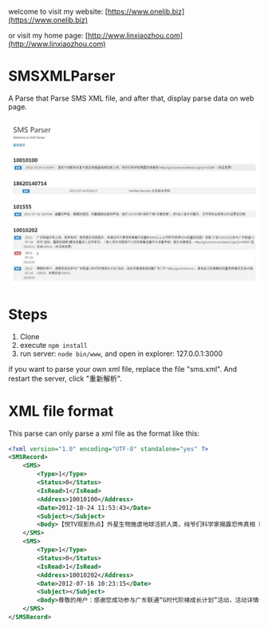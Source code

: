 
welcome to visit my website: [https://www.onelib.biz](https://www.onelib.biz)

or visit my home page: [http://www.linxiaozhou.com](http://www.linxiaozhou.com)


# SMSXMLParser
A Parse that Parse SMS XML file, and after that, display parse data on web page.

![alt](https://github.com/KKDestiny/SMSXMLParser/blob/master/public/images/demo.jpg?raw=true)


# Steps

1. Clone
2. execute `npm install`
3. run server: `node bin/www`, and open in explorer: 127.0.0.1:3000

if you want to parse your own xml file, replace the file "sms.xml". And restart the server, click "重新解析".


# XML file format

This parse can only parse a xml file as the format like this:

```xml
<?xml version="1.0" encoding="UTF-8" standalone="yes" ?>
<SMSRecord>
    <SMS>
        <Type>1</Type>
        <Status>0</Status>
        <IsRead>1</IsRead>
        <Address>10010100</Address>
        <Date>2012-10-24 11:53:43</Date>
        <Subject></Subject>
        <Body>【悦TV观影热点】外星生物施虐地球活抓人类，纯爷们科学家揭露恐怖真相 http://g.iuni.com.cn/classic/r.jsp?p=23285 （免信息费）</Body>
    </SMS>
    <SMS>
        <Type>1</Type>
        <Status>0</Status>
        <IsRead>1</IsRead>
        <Address>10010202</Address>
        <Date>2012-07-16 10:23:15</Date>
        <Subject></Subject>
        <Body>尊敬的用户：感谢您成功参与广东联通“G时代阶梯成长计划”活动，活动详情请登陆炫魅广东门户 http://g.iuni.com.cn/ ，查询自己的套餐和流量使用情况发送HF到10010，详情咨询10010。</Body>
    </SMS>
</SMSRecord>
```

